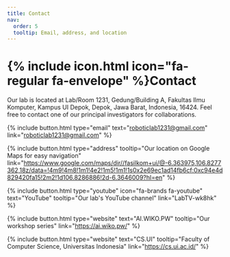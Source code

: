 ```yaml
---
title: Contact
nav:
  order: 5
  tooltip: Email, address, and location
---
```


# {% include icon.html icon="fa-regular fa-envelope" %}Contact

Our lab is located at Lab/Room 1231, Gedung/Building A, Fakultas Ilmu Komputer, Kampus UI Depok, Depok, Jawa Barat, Indonesia, 16424. Feel free to contact one of our principal investigators for collaborations.

{%
  include button.html
  type="email"
  text="roboticlab1231@gmail.com"
  link="roboticlab1231@gmail.com"
%}
<!---
{%
  include button.html
  type="phone"
  text="(555) 867-5309"
  link="+1-555-867-5309"
%}
-->
{%
  include button.html
  type="address"
  tooltip="Our location on Google Maps for easy navigation"
  link="https://www.google.com/maps/dir//fasilkom+ui/@-6.363975,106.8277362,18z/data=!4m9!4m8!1m1!4e2!1m5!1m1!1s0x2e69ec1ad14fb6cf:0xc94e4d829420fa15!2m2!1d106.8286886!2d-6.3646009?hl=en"
%}

{% 
  include button.html 
  type="youtube" 
  icon="fa-brands fa-youtube" 
  text="YouTube" 
  tooltip="Our lab's YouTube channel" 
  link="LabTV-wk8hk"
%}

{% 
  include button.html 
  type="website" 
  text="AI.WIKO.PW" 
  tooltip="Our workshop series" 
  link="https://ai.wiko.pw/"
%}

{% 
  include button.html 
  type="website" 
  text="CS.UI" 
  tooltip="Faculty of Computer Science, Universitas Indonesia" 
  link="https://cs.ui.ac.id/"
%}
